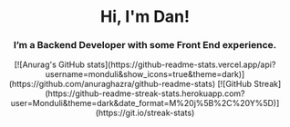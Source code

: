 <h1 align="center">Hi, I'm Dan!</h1>
<h3 align="center">I’m a Backend Developer with some Front End experience.</h3>
<p align="center">
[![Anurag's GitHub stats](https://github-readme-stats.vercel.app/api?username=monduli&show_icons=true&theme=dark)](https://github.com/anuraghazra/github-readme-stats)
[![GitHub Streak](https://github-readme-streak-stats.herokuapp.com?user=Monduli&theme=dark&date_format=M%20j%5B%2C%20Y%5D)](https://git.io/streak-stats)
</p>
